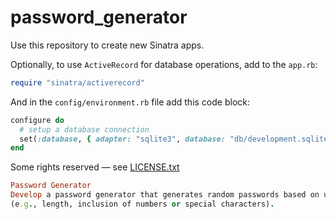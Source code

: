 # password_generator

Use this repository to create new Sinatra apps. 

Optionally, to use `ActiveRecord` for database operations, add to the `app.rb`:

```ruby
require "sinatra/activerecord"
```

And in the `config/environment.rb` file add this code block:

```ruby
configure do
  # setup a database connection
  set(:database, { adapter: "sqlite3", database: "db/development.sqlite3" })
end
```

Some rights reserved — see [LICENSE.txt](LICENSE.txt)

``` ruby
Password Generator
Develop a password generator that generates random passwords based on user-specified criteria 
(e.g., length, inclusion of numbers or special characters).
```
